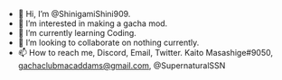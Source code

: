 - 👋 Hi, I’m @ShinigamiShini909.
- 👀 I’m interested in making a gacha mod.
- 🌱 I’m currently learning Coding.
- 💞️ I’m looking to collaborate on nothing currently.
- 📫 How to reach me, Discord, Email, Twitter.
Kaito Masashige#9050, gachaclubmacaddams@gmail.com, @SupernaturalSSN
<!---
ShinigamiShini909/ShinigamiShini909 is a ✨ special ✨ repository because its `README.md` (this file) appears on your GitHub profile.
You can click the Preview link to take a look at your changes.
--->
